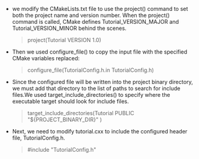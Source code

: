 - we modify the CMakeLists.txt file to use the project() command to set both the project name and version number. When the project() command is called, CMake defines Tutorial_VERSION_MAJOR and Tutorial_VERSION_MINOR behind the scenes.
     > project(Tutorial VERSION 1.0)

- Then we used configure_file() to copy the input file with the specified CMake variables replaced:
  > configure_file(TutorialConfig.h.in TutorialConfig.h)

- Since the configured file will be written into the project binary directory, we must add that directory to the list of paths to search for include files.We used target_include_directories() to specify where the executable target should look for include files.
  > target_include_directories(Tutorial PUBLIC
                           "${PROJECT_BINARY_DIR}"
                           )

- Next, we need to modify tutorial.cxx to include the configured header file, TutorialConfig.h.
  > #include "TutorialConfig.h"


